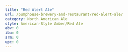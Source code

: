 ```yaml
---
title: "Red Alert Ale"
url: /pumphouse-brewery-and-restaurant/red-alert-ale/
category: North American Ale
style: American-Style Amber/Red Ale
abv: 0
ibu: 0
srm: 0
upc: 0
---
```


